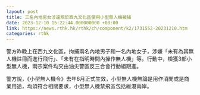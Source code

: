 ```yaml
---
layout: post
title: 三名內地男女涉違規於西九文化區使用小型無人機被捕
date: 2023-12-10 15:22:44.000000000 +08:00
link: https://news.rthk.hk/rthk/ch/component/k2/1731552-20231210.htm
categories: rthk
---
```


警方昨晚上在西九文化區，拘捕兩名內地男子和一名內地女子，涉嫌「未有為其無人機註冊而進行飛行」、「未有在指明時間內操作無人機」等。行動中，檢獲3部小型無人機，兩宗案件均交由油尖警區反三合會行動組跟進。

警方說，《小型無人機令》去年6月正式生效，小型無人機無論是用作消閒或是商業用途，均須符合相關要求，小型無人機禁飛區包括維港兩岸。
